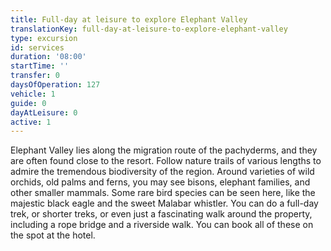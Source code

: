 ```yaml
---
title: Full-day at leisure to explore Elephant Valley
translationKey: full-day-at-leisure-to-explore-elephant-valley
type: excursion
id: services
duration: '08:00'
startTime: ''
transfer: 0
daysOfOperation: 127
vehicle: 1
guide: 0
dayAtLeisure: 0
active: 1
---
```

Elephant Valley lies along the migration route of the pachyderms, and they are often found close to the resort. Follow nature trails of various lengths to admire the tremendous biodiversity of the region. Around varieties of wild orchids, old palms and ferns, you may see bisons, elephant families, and other smaller mammals. Some rare bird species can be seen here, like the majestic black eagle and the sweet Malabar whistler. You can do a full-day trek, or shorter treks, or even just a fascinating walk around the property, including a rope bridge and a riverside walk. You can book all of these on the spot at the hotel.